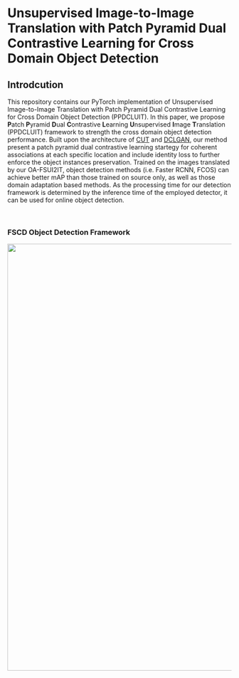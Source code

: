 # Unsupervised Image-to-Image Translation with Patch Pyramid Dual Contrastive Learning for Cross Domain Object Detection  



## Introdcution

This repository contains our PyTorch implementation of Unsupervised Image-to-Image Translation with Patch Pyramid Dual Contrastive Learning for Cross Domain Object Detection (PPDCLUIT). In this paper, we propose **P**atch **P**yramid **D**ual **C**ontrastive **L**earning **U**nsupervised **I**mage **T**ranslation (PPDCLUIT) framework to strength the cross domain object detection performance. Built upon the architecture of [CUT](https://github.com/taesungp/contrastive-unpaired-translation) and [DCLGAN](https://github.com/JunlinHan/DCLGAN), our method present a patch pyramid dual contrastive learning startegy for coherent associations at each specific location and include identity loss to further enforce the object instances preservation.  Trained on the images translated by our OA-FSUI2IT, object detection methods (i.e. Faster RCNN, FCOS) can achieve better mAP than those trained on source only, as well as those domain adaptation based methods. As the processing time for our detection framework is determined by the inference time of the employed detector, it can be used for online object detection. 


<br>

### **FSCD Object Detection Framework**  

<img src='./imgs/Overview.png' align="right" width=960>

<br><br><br>
<br><br>&nbsp;



